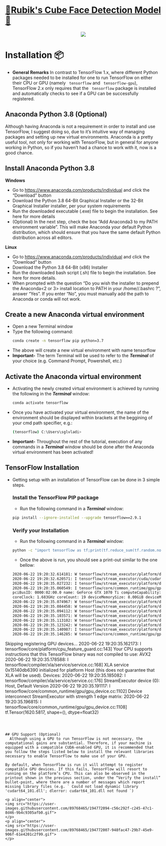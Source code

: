 # [🧮Rubik's Cube Face Detection Model🚦](https://github.com/Hemant-Mulchandani/Rubiks-Cube-Face-Detection-Model)

<p align="center">
  <img src="https://user-images.githubusercontent.com/89768465/194771951-de426a39-4a8e-46e9-a167-9c3bd672f39b.gif">
</p>

# Installation :package:
* **General Remarks**
In contrast to TensorFlow 1.x, where different Python packages needed to be installed for one to run TensorFlow on either their CPU or GPU (namely `  tensorflow ` and `  tensorflow-gpu `), TensorFlow 2.x only requires that the `  tensorflow ` package is installed and automatically checks to see if a GPU can be successfully registered.

## Anaconda Python 3.8 (Optional)
Although having Anaconda is not a requirement in order to install and use TensorFlow, I suggest doing so, due to it’s intuitive way of managing packages and setting up new virtual environments. Anaconda is a pretty useful tool, not only for working with TensorFlow, but in general for anyone working in Python, so if you haven’t had a chance to work with it, now is a good chance.

## Install Anaconda Python 3.8
**Windows**
* Go to https://www.anaconda.com/products/individual and click the “Download” button
* Download the Python 3.8 64-Bit Graphical Installer or the 32-Bit Graphical Installer installer, per your system requirements
* Run the downloaded executable (.exe) file to begin the installation. See here for more details
* (Optional) In the next step, check the box “Add Anaconda3 to my PATH environment variable”. This will make Anaconda your default Python distribution, which should ensure that you have the same default Python distribution across all editors.

**Linux**
* Go to https://www.anaconda.com/products/individual and click the “Download” button
* Download the Python 3.8 64-Bit (x86) Installer
* Run the downloaded bash script (.sh) file to begin the installation. See here for more details.
* When prompted with the question “Do you wish the installer to prepend the Anaconda<2 or 3> install location to PATH in your /home/<user>/.bashrc ?”, answer “Yes”. If you enter “No”, you must manually add the path to Anaconda or conda will not work.

## Create a new Anaconda virtual environment
* Open a new Terminal window
* Type the following command:
  ```bash
  conda create -n tensorflow pip python=3.7
  ```
* The above will create a new virtual environment with name tensorflow
* **Important-**
  The term Terminal will be used to refer to the ***Terminal*** of your choice (e.g. Command Prompt, Powershell, etc.)

## Activate the Anaconda virtual environment
* Activating the newly created virtual environment is achieved by running the following in the ***Terminal*** window:
  ```bash
  conda activate tensorflow
  ```
* Once you have activated your virtual environment, the name of the environment should be displayed within brackets at the beggining of your cmd path specifier, e.g.:
  ```bash
  (tensorflow) C:\Users\sglvladi>
  ```
* **Important-**
  Throughout the rest of the tutorial, execution of any commands in a ***Terminal*** window should be done after the Anaconda virtual environment has been activated!

## TensorFlow Installation
* Getting setup with an installation of TensorFlow can be done in 3 simple steps.
  ### Install the TensorFlow PIP package
  * Run the following command in a ***Terminal*** window:
  ```bash
  pip install --ignore-installed --upgrade tensorflow==2.9.1
  ```
  ### Verify your Installation
  * Run the following command in a ***Terminal*** window:
  ```bash
  python -c "import tensorflow as tf;print(tf.reduce_sum(tf.random.normal([1000, 1000])))"
  ```
  * Once the above is run, you should see a print-out similar to the one bellow:
  ```bash
  2020-06-22 19:20:32.614181: W tensorflow/stream_executor/platform/default/dso_loader.cc:55] Could not load dynamic library 'cudart64_101.dll'; dlerror:0 cudart64_101.dll not found
  2020-06-22 19:20:32.620571: I tensorflow/stream_executor/cuda/cudart_stub.cc:29] Ignore above cudart dlerror if you do not have a GPU set up on your machine.
  2020-06-22 19:20:35.027232: I tensorflow/stream_executor/platform/default/dso_loader.cc:44] Successfully opened dynamic library nvcuda.dll
  2020-06-22 19:20:35.060549: I tensorflow/core/common_runtime/gpu/gpu_device.cc:1561] Found device 0 with properties:
  pciBusID: 0000:02:00.0 name: GeForce GTX 1070 Ti computeCapability: 6.1
  coreClock: 1.683GHz coreCount: 19 deviceMemorySize: 8.00GiB deviceMemoryBandwidth: 238.66GiB/s
  2020-06-22 19:20:35.074967: W tensorflow/stream_executor/platform/default/dso_loader.cc:55] Could not load dynamic library 'cudart64_101.dll'; dlerror: cudart64_101.dll not found
  2020-06-22 19:20:35.084458: W tensorflow/stream_executor/platform/default/dso_loader.cc:55] Could not load dynamic library 'cublas64_10.dll'; dlerror: cublas64_10.dll not found
  2020-06-22 19:20:35.094112: W tensorflow/stream_executor/platform/default/dso_loader.cc:55] Could not load dynamic library 'cufft64_10.dll'; dlerror: cufft64_10.dll not found
  2020-06-22 19:20:35.103571: W tensorflow/stream_executor/platform/default/dso_loader.cc:55] Could not load dynamic library 'curand64_10.dll'; dlerror: curand64_10.dll not found
  2020-06-22 19:20:35.113102: W tensorflow/stream_executor/platform/default/dso_loader.cc:55] Could not load dynamic library 'cusolver64_10.dll'; dlerror: cusolver64_10.dll not found
  2020-06-22 19:20:35.123242: W tensorflow/stream_executor/platform/default/dso_loader.cc:55] Could not load dynamic library 'cusparse64_10.dll'; dlerror: cusparse64_10.dll not found
  2020-06-22 19:20:35.140987: I tensorflow/stream_executor/platform/default/dso_loader.cc:44] Successfully opened dynamic library cudnn64_7.dll
  2020-06-22 19:20:35.146285: W tensorflow/core/common_runtime/gpu/gpu_device.cc:1598] Cannot dlopen some GPU libraries. Please make sure the missing libraries mentioned above are installed properly if you would like to use GPU. Follow the guide at https://www.tensorflow.org/install/gpu for how to download and setup the required libraries for your platform.
Skipping registering GPU devices...
  2020-06-22 19:20:35.162173: I tensorflow/core/platform/cpu_feature_guard.cc:143] Your CPU supports instructions that this TensorFlow binary was not compiled to use: AVX2
  2020-06-22 19:20:35.178588: I tensorflow/compiler/xla/service/service.cc:168] XLA service 0x15140db6390 initialized for platform Host (this does not guarantee that XLA will be used). Devices:
  2020-06-22 19:20:35.185082: I tensorflow/compiler/xla/service/service.cc:176]   StreamExecutor device (0): Host, Default Version
  2020-06-22 19:20:35.191117: I tensorflow/core/common_runtime/gpu/gpu_device.cc:1102] Device interconnect StreamExecutor with strength 1 edge matrix:
  2020-06-22 19:20:35.196815: I tensorflow/core/common_runtime/gpu/gpu_device.cc:1108]
tf.Tensor(1620.5817, shape=(), dtype=float32)
```
  
  
  
## GPU Support (Optional)
  Although using a GPU to run TensorFlow is not necessary, the computational gains are substantial. Therefore, if your machine is equipped with a compatible CUDA-enabled GPU, it is recommended that you follow the steps listed below to install the relevant libraries necessary to enable TensorFlow to make use of your GPU.

By default, when TensorFlow is run it will attempt to register compatible GPU devices. If this fails, TensorFlow will resort to running on the platform’s CPU. This can also be observed in the printout shown in the previous section, under the “Verify the install” bullet-point, where there are a number of messages which report missing library files (e.g. ` Could not load dynamic library 'cudart64_101.dll'; dlerror: cudart64_101.dll not found `)

<p align="center">
<img src="https://user-images.githubusercontent.com/89768465/194772094-c56c292f-c245-47c1-8d46-9b4c9305afb0.gif">
</p>
<p align="center">
<img src="https://user-images.githubusercontent.com/89768465/194772007-948fac47-29b7-45e9-906f-61e4201c2f99.gif">
</p>
